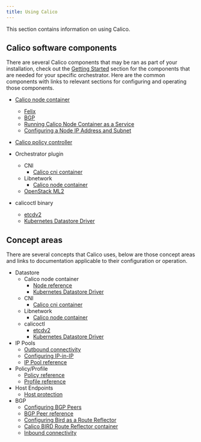 ```yaml
---
title: Using Calico
---
```


This section contains information on using Calico.

## Calico software components

There are several Calico components that may be ran as part of your
installation, check out the
[Getting Started]({{site.baseurl}}/{{page.version}}/getting-started)
section for the components that are needed for your specific orchestrator.
Here are the common components with links to relevant sections for configuring
and operating those components.

- [Calico node container]({{site.baseurl}}/{{page.version}}/reference/node/configuration)
  - [Felix]({{site.baseurl}}/{{page.version}}/reference/node/reference/felix/configuration)
  - [BGP]({{site.baseurl}}/{{page.version}}/usage/configuration/bgp)
  - [Running Calico Node Container as a Service]({{site.baseurl}}/{{page.version}}/usage/configuration/as-service)
  - [Configuring a Node IP Address and Subnet]({{site.baseurl}}/{{page.version}}/usage/configuration/node)

- [Calico policy controller]({{site.baseurl}}/{{page.version}}/reference/policy-controller/configuration)

- Orchestrator plugin
  - CNI
    - [Calico cni container]({{site.baseurl}}/{{page.version}}/getting-started/kubernetes/installation/hosted/)
  - Libnetwork
    - [Calico node container]({{site.baseurl}}/{{page.version}}/reference/node/configuration)
  - [OpenStack ML2]({{site.baseurl}}/{{page.version}}/usage/openstack/configuration#ml2-ml2_confini)

- calicoctl binary
  - [etcdv2]({{site.baseurl}}/{{page.version}}/reference/calicoctl/setup/etcdv2)
  - [Kubernetes Datastore Driver]({{site.baseurl}}/{{page.version}}/reference/calicoctl/setup/kubernetes)


## Concept areas

There are several concepts that Calico uses, below are
those concept areas and links to documentation applicable to their
configuration or operation.

- Datastore
  - Calico node container
    - [Node reference]({{site.baseurl}}/{{page.version}}/reference/node/configuration)
    - [Kubernetes Datastore Driver]({{site.baseurl}}/{{page.version}}/getting-started/kubernetes/installation/hosted/kubernetes-datastore/#configuration-details)
  - CNI
    - [Calico cni container]({{site.baseurl}}/{{page.version}}/getting-started/kubernetes/installation/hosted/)
  - Libnetwork
    - [Calico node container]({{site.baseurl}}/{{page.version}}/reference/node/configuration)
  - calicoctl
    - [etcdv2]({{site.baseurl}}/{{page.version}}/reference/calicoctl/setup/etcdv2)
    - [Kubernetes Datastore Driver]({{site.baseurl}}/{{page.version}}/reference/calicoctl/setup/kubernetes)
- IP Pools
  - [Outbound connectivity]({{site.baseurl}}/{{page.version}}/usage/external-connectivity#outbound-connectivity)
  - [Configuring IP-in-IP]({{site.baseurl}}/{{page.version}}/usage/configuration/ip-in-ip)
  - [IP Pool reference]({{site.baseurl}}/{{page.version}}/reference/calicoctl/resources/ippool)
- Policy/Profile
  - [Policy reference]({{site.baseurl}}/{{page.version}}/reference/calicoctl/resources/policy)
  - [Profile reference]({{site.baseurl}}/{{page.version}}/reference/calicoctl/resources/profile)
- Host Endpoints
  - [Host protection]({{site.baseurl}}/{{page.version}}/getting-started/bare-metal/bare-metal)
- BGP
  - [Configuring BGP Peers]({{site.baseurl}}/{{page.version}}/usage/configuration/bgp)
  - [BGP Peer reference]({{site.baseurl}}/{{page.version}}/reference/calicoctl/resources/bgppeer)
  - [Configuring Bird as a Route Reflector]({{site.baseurl}}/{{page.version}}/usage/routereflector/bird-rr-config)
  - [Calico BIRD Route Reflector container]({{site.baseurl}}/{{page.version}}/usage/routereflector/calico-routereflector)
  - [Inbound connectivity]({{site.baseurl}}/{{page.version}}/usage/external-connectivity#inbound-connectivity)
